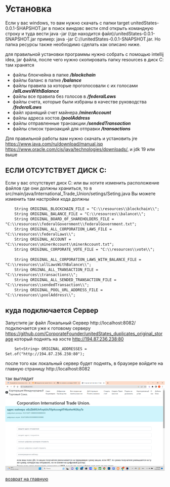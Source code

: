 # Установка
Если у вас windows, то вам нужно скачать с папки target unitedStates-0.0.1-SHAPSHOT.jar
в поиск виндовс вести cmd открыть командную строку и туда вести java -jar (где находится файл)/unitedStates-0.0.1-SNAPSHOT.jar
пример: java -jar C://unitedStates-0.0.1-SNAPSHOT.jar.
Но папка ресурсы также необходимо сделать как описано ниже.

для правильной установки программы нужно собрать с помощью intellij idea, jar файла,
после чего нужно скопировать папку resources в диск С:
там хранятся
- файлы блокчейна в папке ***/blockchain***
- файлы баланс в папке ***/balance***
- файлы правила за которые проголосовали с их голосами ***/allLawsWithBalance***
- файлы все правила без голосов в ***/federalLaws***
- файлы счета, которые были избраны в качестве руководства ***/federalLaws***
- файл хранящий счет майнера ***/minerAccount***
- файлы адреса хостов ***/poolAddress***
- файлы отправленные транзакции ***/sendedTransaction***
- файлы список транзакций для отправки ***/transactions***

Для правильной работы вам нужно скачать и установить jre https://www.java.com/ru/download/manual.jsp
https://www.oracle.com/cis/java/technologies/downloads/,
и jdk 19  или выше
## ЕСЛИ ОТСУТСТВУЕТ ДИСК С:
Если у вас отсутствует диск С: или вы хотите изменить расположение файлов где они должны
храниться, то в src/main/java/International_Trade_Union/setings/Seting.java
Вы можете изменить там настройки кода должны

````
    String ORIGINAL_BLOCKCHAIN_FILE = "C:\\resources\\blockchain\\";
    String ORIGINAL_BALANCE_FILE = "C:\\resources\\balance\\";
    String ORIGINAL_BOARD_0F_SHAREHOLDERS_FILE = "C:\\resources\\federalGovernment\\federalGovernment.txt";
    String ORIGINAL_ALL_CORPORATION_LAWS_FILE = "C:\\resources\\federalLaws\\";
    String ORIGINAL_ACCOUNT = "C:\\resources\\minerAccount\\minerAccount.txt";
    String ORIGINAL_CORPORATE_VOTE_FILE = "C:\\resources\\vote\\";

    String ORIGINAL_ALL_CORPORATION_LAWS_WITH_BALANCE_FILE = "C:\\resources\\allLawsWithBalance\\";
    String ORGINAL_ALL_TRANSACTION_FILE = "C:\\resources\\transactions\\";
    String ORIGINAL_ALL_SENDED_TRANSACTION_FILE = "C:\\resources\\sendedTransaction\\";
    String ORIGINAL_POOL_URL_ADDRESS_FILE = "C:\\resources\\poolAddress\\";
````

## куда подключается Сервер
Запустите jar файл
Локальный Сервер http://localhost:8082/ подключается уже к готовому серверу
https://github.com/CorporateFounder/unitedStates_duplicates_original_storage
который поднять на хосте http://194.87.236.238:80

````
    Set<String> ORIGINAL_ADDRESSES = Set.of("http://194.87.236.238:80");
````

после того как локальный сервер будет поднять, в браузере 
войдите на главную страницу http://localhost:8082 

так выглядит ![главное меню](../screenshots/main-menu.png)

[возврат на главную](../readme.md)

